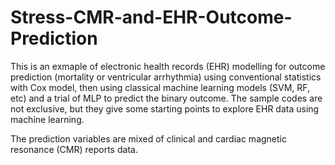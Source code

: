 # Stress-CMR-and-EHR-Outcome-Prediction

This is an exmaple of electronic health records (EHR) modelling for outcome prediction (mortality or ventricular arrhythmia) using conventional statistics with Cox model, then using classical machine learning models (SVM, RF, etc) and a trial of MLP to predict the binary outcome. 
The sample codes are not exclusive, but they give some starting points to explore EHR data using machine learning. 

The prediction variables are mixed of clinical and cardiac magnetic resonance (CMR) reports data. 
